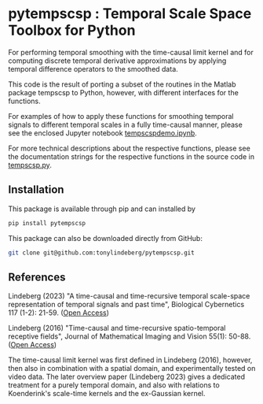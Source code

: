 # pytempscsp : Temporal Scale Space Toolbox for Python

For performing temporal smoothing with the time-causal limit kernel and
for computing discrete temporal derivative approximations by applying
temporal difference operators to the smoothed data.

This code is the result of porting a subset of the routines in the Matlab
package tempscsp to Python, however, with different interfaces for the functions.

For examples of how to apply these functions for smoothing temporal signals
to different temporal scales in a fully time-causal manner, please see the
enclosed Jupyter notebook [tempscspdemo.ipynb](https://github.com/tonylindeberg/pytempscsp/blob/main/tempscspdemo.ipynb).

For more technical descriptions about the respective functions, please see
the documentation strings for the respective functions in the source code
in [tempscsp.py](https://github.com/tonylindeberg/pytempscsp/blob/main/tempscsp/tempscsp.py).

## Installation

This package is available 
through pip and can installed by

```bash
pip install pytempscsp
```

This package can also be downloaded directly from GitHub:

```bash
git clone git@github.com:tonylindeberg/pytempscsp.git
```

## References

Lindeberg (2023) "A time-causal and time-recursive temporal scale-space representation
of temporal signals and past time", Biological Cybernetics 117 (1-2): 21-59.
([Open Access](http://dx.doi.org/10.1007/s00422-022-00953-6))

Lindeberg (2016) "Time-causal and time-recursive spatio-temporal receptive fields",
Journal of Mathematical Imaging and Vision 55(1): 50-88.
([Open Access](https://doi.org/10.1007/s10851-015-0613-9))

The time-causal limit kernel was first defined in Lindeberg (2016), however,
then also in combination with a spatial domain, and experimentally tested on
video data. The later overview paper (Lindeberg 2023) gives a dedicated treatment
for a purely temporal domain, and also with relations to Koenderink's scale-time
kernels and the ex-Gaussian kernel.
